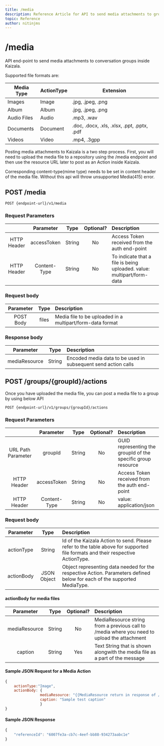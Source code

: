 ```yaml
---
title: /media
description: Reference Article for API to send media attachments to groups
topic: Reference
author: nitinjms
---
```

# /media
API end-point to send media attachments to conversation groups inside Kaizala.

Supported file formats are:

| Media Type | ActionType | Extension |
|---|---|---|
| Images | Image | .jpg, .jpeg, .png |
| Album | Album | .jpg, .jpeg, .png |
| Audio Files | Audio |.mp3, .wav |
| Documents | Document | .doc, .docx, .xls, .xlsx, .ppt, .pptx, .pdf |
| Videos | Video | .mp4, .3gpp |

Posting media attachments to Kaizala is a two step process. First, you will need to upload the media file to a repository using the /media endpoint and then use the resource URL later to post as an Action inside Kaizala.

Corresponding content-type(mime type) needs to be set in content header of the media file. Without this api will throw unsupported Media(415) error. 

## POST /media

    POST {endpoint-url}/v1/media

### Request Parameters

|  | Parameter | Type | Optional? | Description |
| :---: | :---: | :---: | :---: | :--- |
| HTTP Header | accessToken | String | No | Access Token received from the auth end-point |
| HTTP Header | Content-Type | String | No | To indicate that a file is being uploaded. value: multipart/form-data |

### Request body

| Parameter | Type | Description |
| :---: | :---: | :--- |
| POST Body | files | Media file to be uploaded in a multipart/form-data format |

### Response body

| Parameter | Type | Description |
| :---: | :---: | :--- |
| mediaResource | String | Encoded media data to be used in subsequent send action calls |

## POST /groups/{groupId}/actions

Once you have uploaded the media file, you can post a media file to a group by using below API

    POST {endpoint-url}/v1/groups/{groupId}/actions

### Request Parameters

|  | Parameter | Type | Optional? | Description |
| :---: | :---: | :---: | :---: | :--- |
| URL Path Parameter | groupId | String | No | GUID representing the groupId of the specific group resource |
| HTTP Header | accessToken | String | No | Access Token received from the auth end-point |
| HTTP Header | Content-Type | String | No | value: application/json |

### Request body

| Parameter | Type | Description |
| :---: | :---: | :--- |
| actionType | String | Id of the Kaizala Action to send. Please refer to the table above for supported file formats and their respective ActionType. |
| actionBody | JSON Object | Object representing data needed for the respective Action. Parameters defined below for each of the supported MediaType. |

#### actionBody for media files

| Parameter | Type | Optional? | Description |
| :---: | :---: | :---: | :--- |
| mediaResource | String | No | MediaResource string from a previous call to /media where you need to upload the attachment |
| caption | String | Yes | Text String that is shown alongwith the media file as a part of the message |


#### Sample JSON Request for a Media Action

```javascript
{
    actionType:"Image",
    actionBody: {
                mediaResource: "{{MediaResource return in response of /media api call}}",
                caption: "Sample test caption"
                }
}
```

#### Sample JSON Response

```javascript
{
    "referenceId": "6007fe3a-cb7c-4eef-bb88-934273aabc1e"
}
```


